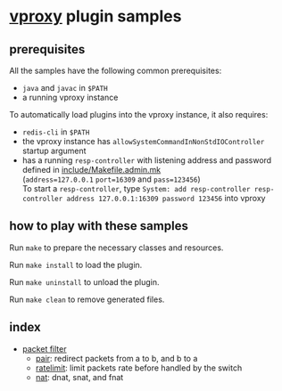 # [vproxy](https://github.com/wkgcass/vproxy) plugin samples

## prerequisites

All the samples have the following common prerequisites:

* `java` and `javac` in `$PATH`
* a running vproxy instance

To automatically load plugins into the vproxy instance, it also requires:

* `redis-cli` in `$PATH`
* the vproxy instance has `allowSystemCommandInNonStdIOController` startup argument
* has a running `resp-controller` with listening address and password defined in [include/Makefile.admin.mk](https://github.com/vproxy-tools/plugin-samples/blob/master/include/Makefile.admin.mk)  
    (`address=127.0.0.1` `port=16309` and `pass=123456`)  
    To start a `resp-controller`, type `System: add resp-controller resp-controller address 127.0.0.1:16309 password 123456` into vproxy

## how to play with these samples

Run `make` to prepare the necessary classes and resources.

Run `make install` to load the plugin.

Run `make uninstall` to unload the plugin.

Run `make clean` to remove generated files.

## index

* [packet filter](https://github.com/vproxy-tools/plugin-samples/tree/master/packet-filter)
    * [pair](https://github.com/vproxy-tools/plugin-samples/tree/master/packet-filter/pair): redirect packets from a to b, and b to a
    * [ratelimit](https://github.com/vproxy-tools/plugin-samples/tree/master/packet-filter/ratelimit): limit packets rate before handled by the switch
    * [nat](https://github.com/vproxy-tools/plugin-samples/tree/master/packet-filter/nat): dnat, snat, and fnat
